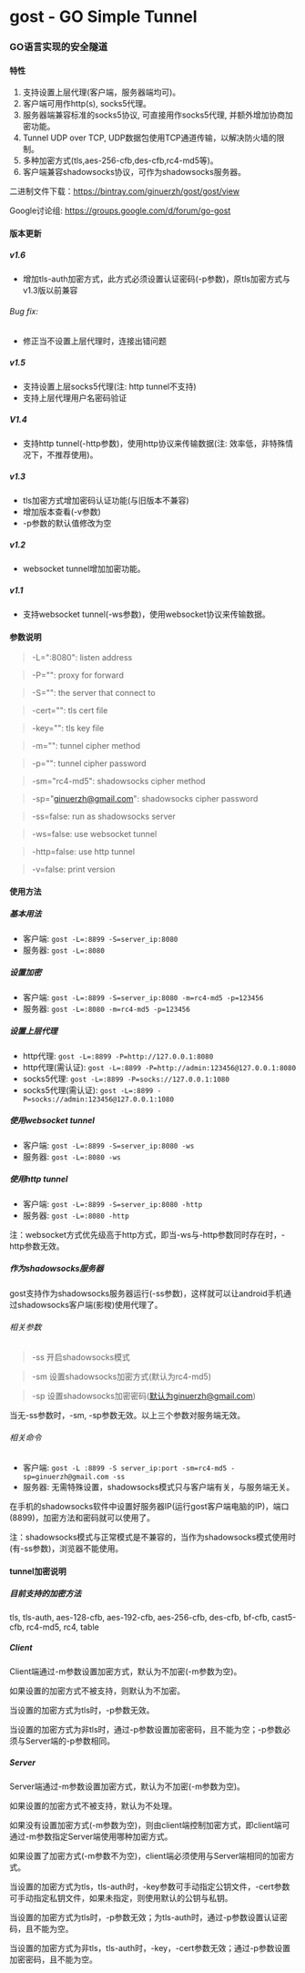 gost - GO Simple Tunnel
====

### GO语言实现的安全隧道

#### 特性
1. 支持设置上层代理(客户端，服务器端均可)。
2. 客户端可用作http(s), socks5代理。
3. 服务器端兼容标准的socks5协议, 可直接用作socks5代理, 并额外增加协商加密功能。
4. Tunnel UDP over TCP, UDP数据包使用TCP通道传输，以解决防火墙的限制。
5. 多种加密方式(tls,aes-256-cfb,des-cfb,rc4-md5等)。
6. 客户端兼容shadowsocks协议，可作为shadowsocks服务器。

二进制文件下载：https://bintray.com/ginuerzh/gost/gost/view

Google讨论组: https://groups.google.com/d/forum/go-gost

#### 版本更新
##### v1.6
* 增加tls-auth加密方式，此方式必须设置认证密码(-p参数)，原tls加密方式与v1.3版以前兼容

###### Bug fix:
* 修正当不设置上层代理时，连接出错问题

##### v1.5
* 支持设置上层socks5代理(注: http tunnel不支持)
* 支持上层代理用户名密码验证

##### V1.4
* 支持http tunnel(-http参数)，使用http协议来传输数据(注: 效率低，非特殊情况下，不推荐使用)。

##### v1.3
* tls加密方式增加密码认证功能(与旧版本不兼容)
* 增加版本查看(-v参数)
* -p参数的默认值修改为空

##### v1.2 
* websocket tunnel增加加密功能。

##### v1.1 
* 支持websocket tunnel(-ws参数)，使用websocket协议来传输数据。

#### 参数说明
>  -L=":8080": listen address

>  -P="": proxy for forward

>  -S="": the server that connect to

>  -cert="": tls cert file

>  -key="": tls key file

>  -m="": tunnel cipher method

>  -p="": tunnel cipher password

>  -sm="rc4-md5": shadowsocks cipher method

>  -sp="ginuerzh@gmail.com": shadowsocks cipher password

>  -ss=false: run as shadowsocks server

>  -ws=false: use websocket tunnel

>  -http=false: use http tunnel

>  -v=false: print version


#### 使用方法
##### 基本用法
* 客户端: `gost -L=:8899 -S=server_ip:8080`
* 服务器: `gost -L=:8080`

##### 设置加密
* 客户端: `gost -L=:8899 -S=server_ip:8080 -m=rc4-md5 -p=123456`
* 服务器: `gost -L=:8080 -m=rc4-md5 -p=123456`

##### 设置上层代理
* http代理: `gost -L=:8899 -P=http://127.0.0.1:8080`
* http代理(需认证): `gost -L=:8899 -P=http://admin:123456@127.0.0.1:8080`
* socks5代理: `gost -L=:8899 -P=socks://127.0.0.1:1080`
* socks5代理(需认证): `gost -L=:8899 -P=socks://admin:123456@127.0.0.1:1080`

##### 使用websocket tunnel
* 客户端: `gost -L=:8899 -S=server_ip:8080 -ws`
* 服务器: `gost -L=:8080 -ws`

##### 使用http tunnel
* 客户端: `gost -L=:8899 -S=server_ip:8080 -http`
* 服务器: `gost -L=:8080 -http`

注：websocket方式优先级高于http方式，即当-ws与-http参数同时存在时，-http参数无效。

##### 作为shadowsocks服务器
gost支持作为shadowsocks服务器运行(-ss参数)，这样就可以让android手机通过shadowsocks客户端(影梭)使用代理了。

###### 相关参数
> -ss 开启shadowsocks模式

> -sm 设置shadowsocks加密方式(默认为rc4-md5)

> -sp 设置shadowsocks加密密码(默认为ginuerzh@gmail.com)

当无-ss参数时，-sm, -sp参数无效。以上三个参数对服务端无效。

###### 相关命令
* 客户端: `gost -L :8899 -S server_ip:port -sm=rc4-md5 -sp=ginuerzh@gmail.com -ss`
* 服务器: 无需特殊设置，shadowsocks模式只与客户端有关，与服务端无关。

在手机的shadowsocks软件中设置好服务器IP(运行gost客户端电脑的IP)，端口(8899)，加密方法和密码就可以使用了。

注：shadowsocks模式与正常模式是不兼容的，当作为shadowsocks模式使用时(有-ss参数)，浏览器不能使用。


#### tunnel加密说明
##### 目前支持的加密方法
tls, tls-auth, aes-128-cfb, aes-192-cfb, aes-256-cfb, des-cfb, bf-cfb, cast5-cfb, rc4-md5, rc4, table

##### Client

Client端通过-m参数设置加密方式，默认为不加密(-m参数为空)。

如果设置的加密方式不被支持，则默认为不加密。

当设置的加密方式为tls时，-p参数无效。

当设置的加密方式为非tls时，通过-p参数设置加密密码，且不能为空；-p参数必须与Server端的-p参数相同。

##### Server

Server端通过-m参数设置加密方式，默认为不加密(-m参数为空)。

如果设置的加密方式不被支持，默认为不处理。

如果没有设置加密方式(-m参数为空)，则由client端控制加密方式，即client端可通过-m参数指定Server端使用哪种加密方式。

如果设置了加密方式(-m参数不为空)，client端必须使用与Server端相同的加密方式。

当设置的加密方式为tls，tls-auth时，-key参数可手动指定公钥文件，-cert参数可手动指定私钥文件，如果未指定，则使用默认的公钥与私钥。

当设置的加密方式为tls时，-p参数无效；为tls-auth时，通过-p参数设置认证密码，且不能为空。

当设置的加密方式为非tls，tls-auth时，-key，-cert参数无效；通过-p参数设置加密密码，且不能为空。


